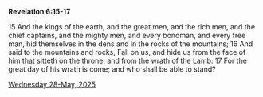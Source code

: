 **Revelation 6:15-17**

15 And the kings of the earth, and the great men, and the rich men, and the chief captains, and the mighty men, and every bondman, and every free man, hid themselves in the dens and in the rocks of the mountains; 16 And said to the mountains and rocks, Fall on us, and hide us from the face of him that sitteth on the throne, and from the wrath of the Lamb: 17 For the great day of his wrath is come; and who shall be able to stand? 

[Wednesday 28-May, 2025](https://getbible.life/kjv/Revelation/6/15-17)
